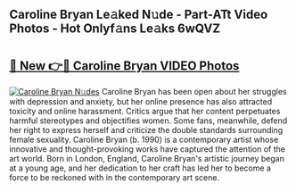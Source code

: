 ## Caroline Bryan Le𝚊ked N𝚞de - Part-ATt Video Photos - Hot Onlyf𝚊ns Le𝚊ks 6wQVZ

# <h2><a href="http://ab55027.deff.icu/?id=Caroline+Bryan">🔗 New 👉🔴 Caroline Bryan VIDEO Photos</a></h2>

[![Caroline Bryan N𝚞des](https://i.imgur.com/rIISA9y.gif)](http://ab55027.deff.icu/?id=Caroline+Bryan)
Caroline Bryan has been open about her struggles with depression and anxiety, but her online presence has also attracted toxicity and online harassment. Critics argue that her content perpetuates harmful stereotypes and objectifies women. Some fans, meanwhile, defend her right to express herself and criticize the double standards surrounding female sexuality. Caroline Bryan (b. 1990) is a contemporary artist whose innovative and thought-provoking works have captured the attention of the art world. Born in London, England, Caroline Bryan's artistic journey began at a young age, and her dedication to her craft has led her to become a force to be reckoned with in the contemporary art scene.
